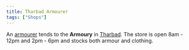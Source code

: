 ```yaml
---
title: Tharbad Armourer
tags: ["Shops"]
---
```

An [armourer](armourer "wikilink") tends to the **Armoury** in
[Tharbad](Tharbad "wikilink"). The store is open 8am - 12pm and 2pm -
6pm and stocks both armour and clothing.
